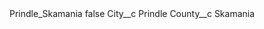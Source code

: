 <?xml version="1.0" encoding="UTF-8"?>
<CustomMetadata xmlns="http://soap.sforce.com/2006/04/metadata" xmlns:xsi="http://www.w3.org/2001/XMLSchema-instance" xmlns:xsd="http://www.w3.org/2001/XMLSchema">
    <label>Prindle_Skamania</label>
    <protected>false</protected>
    <values>
        <field>City__c</field>
        <value xsi:type="xsd:string">Prindle</value>
    </values>
    <values>
        <field>County__c</field>
        <value xsi:type="xsd:string">Skamania</value>
    </values>
</CustomMetadata>
